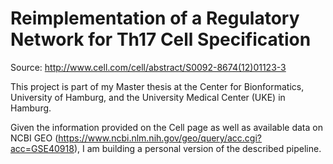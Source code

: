 # Reimplementation of a Regulatory Network for Th17 Cell Specification
Source: http://www.cell.com/cell/abstract/S0092-8674(12)01123-3

This project is part of my Master thesis at the Center for Bionformatics, University of Hamburg, and the University Medical Center (UKE) in Hamburg.

Given the information provided on the Cell page as well as available data on NCBI GEO (https://www.ncbi.nlm.nih.gov/geo/query/acc.cgi?acc=GSE40918), I am building a personal version of the described pipeline.
